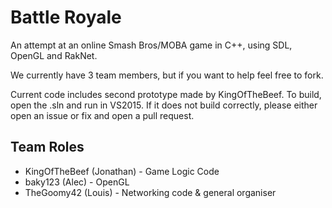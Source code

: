 # Battle Royale
An attempt at an online Smash Bros/MOBA game in C++, using SDL, OpenGL and RakNet.

We currently have 3 team members, but if you want to help feel free to fork.

Current code includes second prototype made by KingOfTheBeef. To build, open the .sln and run in VS2015. If it does not build correctly, please either open an issue or fix and open a pull request.

## Team Roles
* KingOfTheBeef (Jonathan) - Game Logic Code
* baky123 (Alec) - OpenGL
* TheGoomy42 (Louis) - Networking code & general organiser